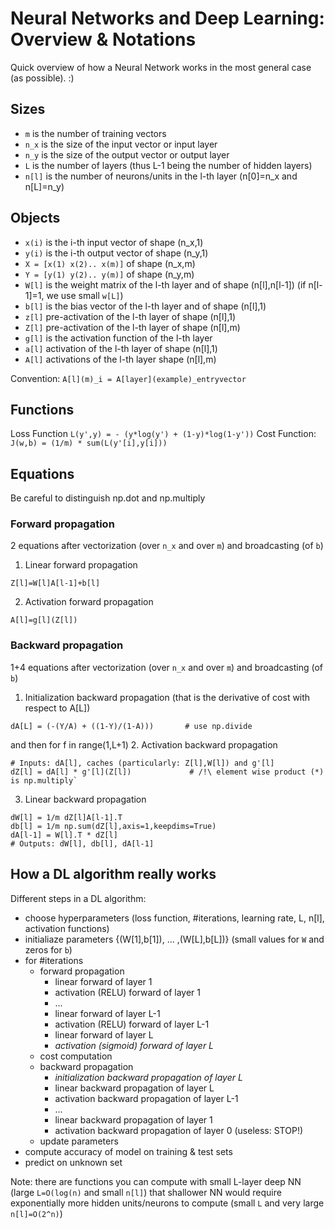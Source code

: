 # Neural Networks and Deep Learning: Overview & Notations
Quick overview of how a Neural Network works in the most general case (as possible). :)

## Sizes
- `m` is the number of training vectors
- `n_x` is the size of the input vector or input layer
- `n_y` is the size of the output vector or output layer
- `L` is the number of layers (thus L-1 being the number of hidden layers)
- `n[l]` is the number of neurons/units in the l-th layer (n[0]=n_x and n[L]=n_y)

## Objects
- `x(i)` is the i-th input vector of shape (n_x,1)
- `y(i)` is the i-th output vector of shape (n_y,1)
- `X = [x(1) x(2).. x(m)]` of shape (n_x,m)
- `Y = [y(1) y(2).. y(m)]` of shape (n_y,m)
- `W[l]` is the weight matrix of the l-th layer and of shape (n[l],n[l-1]) (if n[l-1]=1, we use small `w[L]`)
- `b[l]` is the bias vector of the l-th layer and of shape (n[l],1)
- `z[l]` pre-activation of the l-th layer of shape (n[l],1)
- `Z[l]` pre-activation of the l-th layer of shape (n[l],m)
- `g[l]` is the activation function of the l-th layer
- `a[l]` activation of the l-th layer of shape (n[l],1)
- `A[l]` activations of the l-th layer shape (n[l],m)

Convention: `A[l](m)_i = A[layer](example)_entryvector`

## Functions
Loss Function `L(y',y) = - (y*log(y') + (1-y)*log(1-y'))`
Cost Function: `J(w,b) = (1/m) * sum(L(y'[i],y[i]))`
## Equations
Be careful to distinguish np.dot and np.multiply
### Forward propagation
2 equations after vectorization (over `n_x` and over `m`) and broadcasting (of `b`)
1. Linear forward propagation
```
Z[l]=W[l]A[l-1]+b[l]
```
2. Activation forward propagation
```
A[l]=g[l](Z[l])
```
### Backward propagation
1+4 equations after vectorization (over `n_x` and over `m`) and broadcasting (of `b`)

1. Initialization backward propagation (that is the derivative of cost with respect to A[L])
```
dA[L] = (-(Y/A) + ((1-Y)/(1-A)))       # use np.divide
```

and then for f in range(1,L+1)
2. Activation backward propagation
```
# Inputs: dA[l], caches (particularly: Z[l],W[l]) and g'[l]
dZ[l] = dA[l] * g'[l](Z[l])             # /!\ element wise product (*) is np.multiply`
```
3. Linear backward propagation
```
dW[l] = 1/m dZ[l]A[l-1].T
db[l] = 1/m np.sum(dZ[l],axis=1,keepdims=True)
dA[l-1] = W[l].T * dZ[l]
# Outputs: dW[l], db[l], dA[l-1]
```


## How a DL algorithm really works
Different steps in a DL algorithm:
- choose hyperparameters (loss function, #iterations, learning rate, L, n[l], activation functions)
- initialiaze parameters {(W[1],b[1]), ... ,(W[L],b[L])} (small values for `W` and zeros for `b`)
- for #iterations
  - forward propagation
    - linear forward of layer 1
    - activation (RELU) forward of layer 1
    - ...
    - linear forward of layer L-1
    - activation (RELU) forward of layer L-1
    - linear forward of layer L
    - *activation (sigmoid) forward of layer L*
  - cost computation
  - backward propagation
    - *initialization backward propagation of layer L*
    - linear backward propagation of layer L
    - activation backward propagation of layer L-1
    - ...
    - linear backward propagation of layer 1
    - activation backward propagation of layer 0 (useless: STOP!)
  - update parameters
- compute accuracy of model on training & test sets  
- predict on unknown set

Note: there are functions you can compute with small L-layer deep NN (large `L=O(log(n)` and small `n[l]`) that shallower NN would require exponentially more hidden units/neurons to compute (small `L` and very large `n[l]=O(2^n)`)
